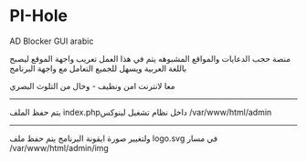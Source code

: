 # PI-Hole
AD Blocker GUI arabic

منصة حجب الدعايات والمواقع المشبوهه 
يتم في هذا العمل تعريب واجهة الموقع ليصبح باللغة العربية
ويسهل للجميع التعامل مع واجهة البرنامج

معا لانترنت امن ونظيف - وخال من التلوث البصري


_____________________


يتم حفظ الملف index.phpداخل نظام تشغيل لينوكس
/var/www/html/admin 

_____________________

ولتغيير صورة ايقونة البرنامج يتم حفظ ملف logo.svg
في مسار 
/var/www/html/admin/img